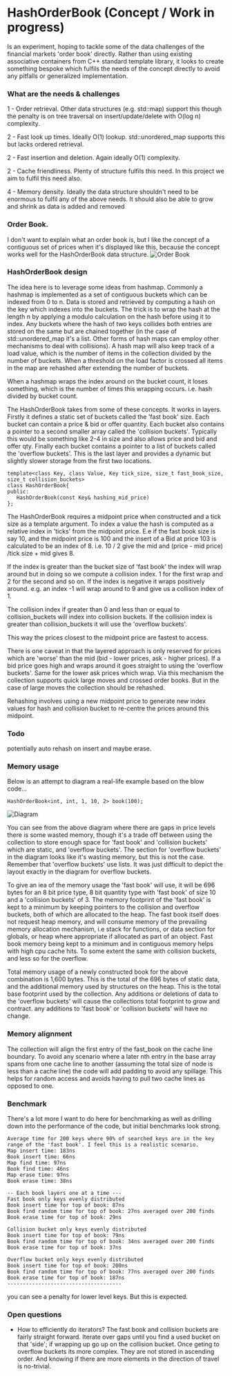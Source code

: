 # HashOrderBook (Concept / Work in progress)
Is an experiment, hoping to tackle some of the data challenges of the financial markets 'order book' directly. Rather than using existing associative containers from C++ standard template library, it looks to create something bespoke which fulfils the needs of the concept directly to avoid any pitfalls or generalized implementation.

### What are the needs & challenges
 1 - Order retrieval. Other data structures (e.g. std::map) support this though the penalty is on tree traversal on insert/update/delete with O(log n) complexity.
 
 2 - Fast look up times. Ideally O(1) lookup. std::unordered_map supports this but lacks ordered retrieval. 
 
 2 - Fast insertion and deletion. Again ideally O(1) complexity. 
 
 2 - Cache friendliness. Plenty of structure fulfils this need. In this project we aim to fulfil this need also.
 
 4 - Memory density. Ideally the data structure shouldn't need to be enormous to fulfil any of the above needs. It should also be able to grow and shrink as data is added and removed

### Order Book.
I don't want to explain what an order book is, but I like the concept of a contiguous set of prices when it's displayed like this, because the concept works well for the HashOrderBook data structure.
![Order Book](Orderbook.png)

### HashOrderBook design
The idea here is to leverage some ideas from hashmap. 
Commonly a hashmap is implemented as a set of contiguous buckets which can be indexed from 0 to n. 
Data is stored and retrieved by computing a hash on the key which indexes into the buckets. The trick is to wrap the hash at the length n by applying a modulo calculation on the hash before using it to index. 
Any buckets where the hash of two keys collides both entries are stored on the same but are chained together (in the case of std::unordered_map it's a list. Other forms of hash maps can employ other mechanisms to deal with collisions).
A hash map will also keep track of a load value, which is the number of items in the collection divided by the number of buckets.
When a threshold on the load factor is crossed all items in the map are rehashed after extending the number of buckets.

When a hashmap wraps the index around on the bucket count, it loses something, which is the number of times this wrapping occurs. i.e. hash divided by bucket count. 

The HashOrderBook takes from some of these concepts.
It works in layers. Firstly it defines a static set of buckets called the 'fast book' size. Each bucket can contain a price & bid or offer quantity. 
Each bucket also contains a pointer to a second smaller array called the 'collision buckets'. Typically this would be something like 2-4 in size and also allows price and bid and offer qty. 
Finally each bucket contains a pointer to a list of buckets called the 'overflow buckets'. This is the last layer and provides a dynamic but slightly slower storage from the first two locations.

```
template<class Key, class Value, Key tick_size, size_t fast_book_size, size_t collision_buckets> 
class HashOrderBook{
public:
   HashOrderBook(const Key& hashing_mid_price)
};
```
The HashOrderBook requires a midpoint price when constructed and a tick size as a template argument.
To index a value the hash is computed as a relative index in 'ticks' from the midpoint price. E.e if the fast book size is say 10, and the midpoint price is 100 and the insert of a Bid at price 103 is calculated to be an index of 8. i.e. 10 / 2 give the mid and (price - mid price) /tick size + mid gives 8.  

If the index is greater than the bucket size of 'fast book' the index will wrap around but in doing so we compute a collision index. 1 for the first wrap and 2 for the second and so on. 
If the index is negative it wraps positively around. e.g. an index -1 will wrap around to 9 and give us a collison index of 1.

The collision index if greater than 0 and less than or equal to collision_buckets will index into collision buckets.
If the collision index is greater than collision_buckets it will use the 'overflow buckets'.

This way the prices closest to the midpoint price are fastest to access.

There is one caveat in that the layered approach is only reserved for prices which are 'worse' than the mid (bid - lower prices, ask - higher prices). If a bid price goes high and wraps around it goes straight to using the 'overflow buckets'. Same for the lower ask prices which wrap. 
Via this mechanism the collection supports quick large moves and crossed order books. But in the case of large moves the collection should be rehashed.



Rehashing involves using a new midpoint price to generate new index values for hash and collision bucket to re-centre the prices around this midpoint. 

### Todo
potentially auto rehash on insert and maybe erase.
### Memory usage
Below is an attempt to diagram a real-life example based on the blow code...
```
HashOrderBook<int, int, 1, 10, 2> book(100);
```
![Diagram](OrderBookRealLifeExample.png)


You can see from the above diagram where there are gaps in price levels there is some wasted memory, though it's a trade off between using the collection to store enough space for 'fast book' and 'collision buckets' which are static, and 'overflow buckets'. The section for 'overflow buckets' in the diagram looks like it's wasting memory, but this is not the case. Remember that 'overflow buckets' use lists. It was just difficult to depict the layout exactly in the diagram for overflow buckets.

To give an iea of the memory usage the 'fast book' will use, it will be 696 bytes for an 8 bit price type, 8 bit quantity type with 'fast book' of size 10 and a 'collision buckets' of 3. 
The memory footprint of the 'fast book' is kept to a minimum by keeping pointers to the collision and overflow buckets, both of which are allocated to the heap. 
The fast book itself does not request heap memory, and will consume memory of the prevailing memory allocation mechanism, i.e stack for functions, or data section for globals, or heap where appropriate if allocated as part of an object.
Fast book memory being kept to a minimum and in contiguous memory helps with high cpu cache hits. To some extent the same with collision buckets, and less so for the overflow.

Total memory usage of a newly constructed book for the above combination is 1,600 bytes. This is the total of the 696 bytes of static data, and the additional memory used by structures on the heap. This is the total base footprint used by the collection. Any additions or deletions of data to the 'overflow buckets' will cause the collections total footprint to grow and contract. any additions to 'fast book' or 'collision buckets' will have no change.

### Memory alignment
The collection will align the first entry of the fast_book on the cache line boundary. 
To avoid any scenario where a later nth entry in the base array spans from one cache line to another (assuming the total size of node is less than a cache line) the code will add padding to avoid any spillage.
This helps for random access and avoids having to pull two cache lines as opposed to one. 


### Benchmark
There's a lot more I want to do here for benchmarking as well as drilling down into the performance of the code, but initial benchmarks look strong.
```
Average time for 200 keys where 90% of searched keys are in the key range of the 'fast book'. I feel this is a realistic scenario.
Map insert time: 183ns
Book insert time: 66ns
Map find time: 97ns
Book find time: 46ns
Map erase time: 97ns
Book erase time: 38ns

-- Each book layers one at a time ---
Fast book only keys evenly distributed
Book insert time for top of book: 87ns
Book find random time for top of book: 27ns averaged over 200 finds
Book erase time for top of book: 29ns

Collision bucket only keys evenly distributed
Book insert time for top of book: 79ns
Book find random time for top of book: 34ns averaged over 200 finds
Book erase time for top of book: 37ns

Overflow bucket only keys evenly distributed
Book insert time for top of book: 200ns
Book find random time for top of book: 77ns averaged over 200 finds
Book erase time for top of book: 187ns
-------------------------------------
```
you can see a penalty for lower level keys. But this is expected.

### Open questions
* How to efficiently do iterators? The fast book and collision buckets are fairly straight forward. Iterate over gaps until you find a used bucket on that 'side'; if wrapping up go up on the collision bucket. Once geting to overflow buckets its more complex. They are not stored in ascending order. And knowing if there are more elements in the direction of travel is no-trivial.


